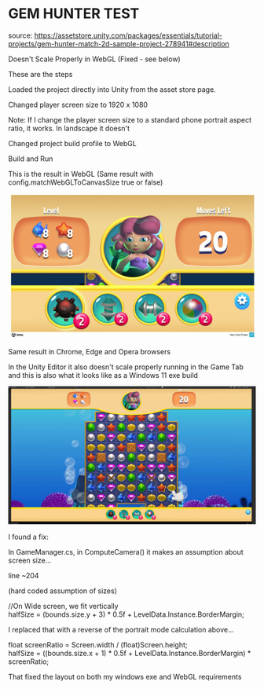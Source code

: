 # GEM HUNTER TEST
source: https://assetstore.unity.com/packages/essentials/tutorial-projects/gem-hunter-match-2d-sample-project-278941#description

Doesn't Scale Properly in WebGL (Fixed - see below)

These are the steps

Loaded the project directly into Unity from the asset store page.

Changed player screen size to 1920 x 1080

Note: If I change the player screen size to a standard phone portrait aspect ratio, it works.  In landscape it doesn't

Changed project build profile to WebGL

Build and Run

This is the result in WebGL (Same result with config.matchWebGLToCanvasSize true or false)

![WebGL Result](https://github.com/kellycode/GemHunter/blob/main/GemHunter_WebGL.jpg)

Same result in Chrome, Edge and Opera browsers

In the Unity Editor it also doesn't scale properly running in the Game Tab and this is also what it looks like as a Windows 11 exe build

![Editor Result](https://github.com/kellycode/GemHunter/blob/main/GemHunter_Editor.jpg)


I found a fix:

In GameManager.cs, in ComputeCamera() it makes an assumption about screen size...

line ~204

(hard coded assumption of sizes)  

//On Wide screen, we fit vertically  
halfSize = (bounds.size.y + 3) * 0.5f + LevelData.Instance.BorderMargin;

I replaced that with a reverse of the portrait mode calculation above...

float screenRatio = Screen.width / (float)Screen.height;  
halfSize = ((bounds.size.x + 1) * 0.5f + LevelData.Instance.BorderMargin) * screenRatio;

That fixed the layout on both my windows exe and WebGL requirements


